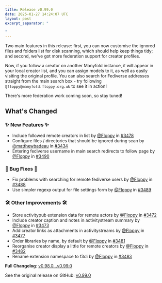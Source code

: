 ```yaml
---
title: Release v0.99.0
date: 2025-01-27 14:24:07 UTC
layout: post
excerpt_separator: "

"
---
```

Two main features in this release: first, you can now customise the ignored files and folders list for disk scanning, which should help keep things tidy; and second, we've got more federation support for creator profiles.

Now, if you follow a creator on another Manyfold instance, it will appear in your local creator list, and you can assign models to it, as well as easily visiting the original profile. You can also search for Fediverse addresses straight from the main search box - try following `@floppy@manyfold.floppy.org.uk` to see it in action!

There's more federation work coming soon, so stay tuned!

## What's Changed
### ✨ New Features ✨
* Include followed remote creators in list by [@Floppy](https://github.com/Floppy) in [#3478](https://github.com/manyfold3d/manyfold/pull/3478)
* Configure files / directories that should be ignored during scan by [@matthewbadeau](https://github.com/matthewbadeau) in [#3434](https://github.com/manyfold3d/manyfold/pull/3434)
* Entering fediverse username in main search redirects to follow page by [@Floppy](https://github.com/Floppy) in [#3490](https://github.com/manyfold3d/manyfold/pull/3490)
### 🐛 Bug Fixes 🐛
* Fix problems with searching for remote fediverse users by [@Floppy](https://github.com/Floppy) in [#3488](https://github.com/manyfold3d/manyfold/pull/3488)
* Use simpler regexp output for file settings form by [@Floppy](https://github.com/Floppy) in [#3489](https://github.com/manyfold3d/manyfold/pull/3489)
### 🛠️ Other Improvements 🛠️
* Store activitypub extension data for remote actors by [@Floppy](https://github.com/Floppy) in [#3472](https://github.com/manyfold3d/manyfold/pull/3472)
* Include creator caption and notes in activitystream summary by [@Floppy](https://github.com/Floppy) in [#3473](https://github.com/manyfold3d/manyfold/pull/3473)
* Add creator links as attachments in activitystreams by [@Floppy](https://github.com/Floppy) in [#3477](https://github.com/manyfold3d/manyfold/pull/3477)
* Order libraries by name, by default by [@Floppy](https://github.com/Floppy) in [#3481](https://github.com/manyfold3d/manyfold/pull/3481)
* Reorganise creator display a little for remote creators by [@Floppy](https://github.com/Floppy) in [#3482](https://github.com/manyfold3d/manyfold/pull/3482)
* Rename extension namespace to f3di by [@Floppy](https://github.com/Floppy) in [#3483](https://github.com/manyfold3d/manyfold/pull/3483)


**Full Changelog**: [v0.98.0...v0.99.0](https://github.com/manyfold3d/manyfold/compare/v0.98.0...v0.99.0)

See the original release on GitHub: [v0.99.0](https://github.com/manyfold3d/manyfold/releases/tag/v0.99.0)

